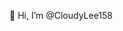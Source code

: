 👋 Hi, I’m @CloudyLee158

<!---
CloudyLee158/CloudyLee158 is a ✨ special ✨ repository because its `README.md` (this file) appears on your GitHub profile.
You can click the Preview link to take a look at your changes.
--->
